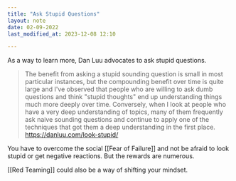 ```yaml
---
title: "Ask Stupid Questions"
layout: note
date: 02-09-2022
last_modified_at: 2023-12-08 12:10

---
```


As a way to learn more, Dan Luu advocates to ask stupid questions.

> The benefit from asking a stupid sounding question is small in most particular instances, but the compounding benefit over time is quite large and I've observed that people who are willing to ask dumb questions and think "stupid thoughts" end up understanding things much more deeply over time. Conversely, when I look at people who have a very deep understanding of topics, many of them frequently ask naive sounding questions and continue to apply one of the techniques that got them a deep understanding in the first place.
> https://danluu.com/look-stupid/

You have to overcome the social [[Fear of Failure]] and not be afraid to look stupid or get negative reactions. But the rewards are numerous. 

[[Red Teaming]] could also be a way of shifting your mindset.
